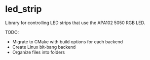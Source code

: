 # led_strip
Library for controlling LED strips that use the APA102 5050 RGB LED.

TODO:
* Migrate to CMake with build options for each backend
* Create Linux bit-bang backend
* Organize files into folders
